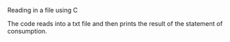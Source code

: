 
Reading in a file using C

The code reads into a txt file and then prints the result of the statement of consumption.
